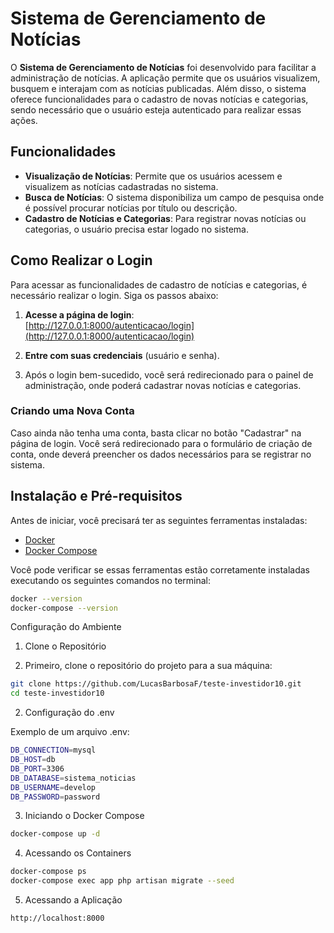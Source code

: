 # Sistema de Gerenciamento de Notícias

O **Sistema de Gerenciamento de Notícias** foi desenvolvido para facilitar a administração de notícias. A aplicação permite que os usuários visualizem, busquem e interajam com as notícias publicadas. Além disso, o sistema oferece funcionalidades para o cadastro de novas notícias e categorias, sendo necessário que o usuário esteja autenticado para realizar essas ações.

## Funcionalidades

- **Visualização de Notícias**: Permite que os usuários acessem e visualizem as notícias cadastradas no sistema.
- **Busca de Notícias**: O sistema disponibiliza um campo de pesquisa onde é possível procurar notícias por título ou descrição.
- **Cadastro de Notícias e Categorias**: Para registrar novas notícias ou categorias, o usuário precisa estar logado no sistema. 

## Como Realizar o Login

Para acessar as funcionalidades de cadastro de notícias e categorias, é necessário realizar o login. Siga os passos abaixo:

1. **Acesse a página de login**:  
   [http://127.0.0.1:8000/autenticacao/login](http://127.0.0.1:8000/autenticacao/login)

2. **Entre com suas credenciais** (usuário e senha).

3. Após o login bem-sucedido, você será redirecionado para o painel de administração, onde poderá cadastrar novas notícias e categorias.

### Criando uma Nova Conta

Caso ainda não tenha uma conta, basta clicar no botão "Cadastrar" na página de login. Você será redirecionado para o formulário de criação de conta, onde deverá preencher os dados necessários para se registrar no sistema.


## Instalação e Pré-requisitos

Antes de iniciar, você precisará ter as seguintes ferramentas instaladas:

- [Docker](https://www.docker.com/get-started)
- [Docker Compose](https://docs.docker.com/compose/install/)

Você pode verificar se essas ferramentas estão corretamente instaladas executando os seguintes comandos no terminal:

```bash
docker --version
docker-compose --version
```

Configuração do Ambiente

1. Clone o Repositório

2. Primeiro, clone o repositório do projeto para a sua máquina:

```bash
git clone https://github.com/LucasBarbosaF/teste-investidor10.git
cd teste-investidor10
```


2. Configuração do .env
 
Exemplo de um arquivo .env:

```bash
DB_CONNECTION=mysql
DB_HOST=db
DB_PORT=3306
DB_DATABASE=sistema_noticias
DB_USERNAME=develop
DB_PASSWORD=password
```

3. Iniciando o Docker Compose

```bash
docker-compose up -d
```

4. Acessando os Containers

```bash
docker-compose ps
docker-compose exec app php artisan migrate --seed
```

5. Acessando a Aplicação
```bash
http://localhost:8000
```


